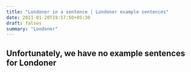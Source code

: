 ```yaml
---
title: "Londoner in a sentence | Londoner example sentences"
date: 2021-01-20T19:57:50+05:30
draft: falses
summary: "Londoner"
---
```

## Unfortunately, we have no example sentences for Londoner                 
